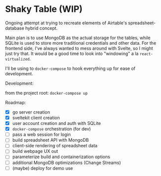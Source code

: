 # Shaky Table (WIP)

Ongoing attempt at trying to recreate elements of Airtable's spreadsheet-database hybrid concept.

Main plan is to use MongoDB as the actual storage for the tables, while SQLite is used to store more traditional credentials and other data. For the frontend side, I've always wanted to mess around with Svelte, so I might just try that. It would be a good time to look into "windowing" a la `react-virtualized`.

I'll be using to `docker-compose` to hook everything up for ease of development.

Development:

from the project root: `docker-compose up`

Roadmap:
- [x] go server creation
- [x] sveltekit client creation
- [x] user account creation and auth with SQLite
- [x] `docker-compose` orchestration (for dev)
- [ ] pass a web session for login
- [ ] build spreadsheet API with MongoDB
- [ ] client-side rendering of spreadsheet data
- [ ] build webpage UX out
- [ ] parameterize build and containerization options
- [ ] additional MongoDB optimizations (Change Streams)
- [ ] (maybe) deploy for demo use
